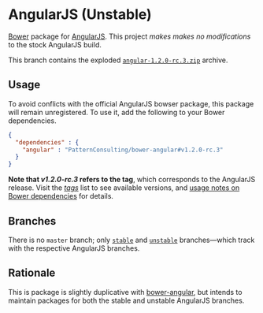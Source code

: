 # AngularJS (Unstable)

[Bower](https://github.com/bower/bower) package for [AngularJS](http://angularjs.org/). This project _makes makes no modifications_ to the stock AngularJS build.

This branch contains the exploded [`angular-1.2.0-rc.3.zip`](http://code.angularjs.org/1.2.0-rc.3/angular-1.2.0-rc.3.zip) archive.

## Usage

To avoid conflicts with the official AngularJS bowser package, this package will remain unregistered. To use it, add the following to your Bower dependencies.

```json
{
  "dependencies" : {
    "angular" : "PatternConsulting/bower-angular#v1.2.0-rc.3"
  }
}
```

**Note that _v1.2.0-rc.3_ refers to the tag**, which corresponds to the AngularJS release. Visit the [_tags_](https://github.com/PatternConsulting/bower-angular/tags) list to see available versions, and [usage notes on Bower dependencies](https://github.com/bower/bower#usage) for details.

## Branches

There is no `master` branch; only [`stable`](https://github.com/PatternConsulting/bower-angular/tree/stable) and [`unstable`](https://github.com/PatternConsulting/bower-angular/tree/unstable) branches&mdash;which track with the respective AngularJS branches.

## Rationale

This is package is slightly duplicative with [bower-angular](https://github.com/angular/bower-angular), but intends to maintain packages for both the stable and unstable AngularJS branches.
